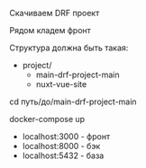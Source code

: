 Скачиваем DRF проект

Рядом кладем фронт

Структура должна быть такая:

- project/
  - main-drf-project-main
  - nuxt-vue-site
  
cd путь/до/main-drf-project-main

docker-compose up

- localhost:3000 - фронт
- localhost:8000 - бэк
- localhost:5432 - база
